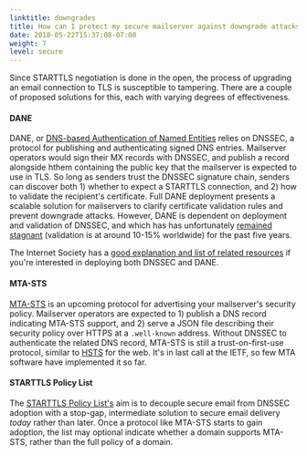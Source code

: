 ```yaml
---
linktitle: downgrades
title: How can I protect my secure mailserver against downgrade attacks?
date: 2018-05-22T15:37:08-07:00
weight: 7
level: secure
---
```


Since STARTTLS negotiation is done in the open, the process of upgrading an email connection to TLS is susceptible to tampering. There are a couple of proposed solutions for this, each with varying degrees of effectiveness.

#### DANE

DANE, or [DNS-based Authentication of Named Entities](https://tools.ietf.org/html/rfc7672) relies on DNSSEC, a protocol for publishing and authenticating signed DNS entries. Mailserver operators would sign their MX records with DNSSEC, and publish a record alongside hthem containing the public key that the mailserver is expected to use in TLS. So long as senders trust the DNSSEC signature chain, senders can discover both 1) whether to expect a STARTTLS connection, and 2) how to validate the recipient's certificate. Full DANE deployment presents a scalable solution for mailservers to clarify certificate validation rules and prevent downgrade attacks. However, DANE is dependent on deployment and validation of DNSSEC, and which has has unfortunately [remained stagnant](https://www.internetsociety.org/deploy360/dnssec/statistics/) (validation is at around 10-15% worldwide) for the past five years.

The Internet Society has a [good explanation and list of related resources](https://www.internetsociety.org/resources/deploy360/dane/) if you're interested in deploying both DNSSEC and DANE.

#### MTA-STS

[MTA-STS](https://datatracker.ietf.org/doc/draft-ietf-uta-mta-sts/) is an upcoming protocol for advertising your mailserver's security policy. Mailserver operators are expected to 1) publish a DNS record indicating MTA-STS support, and 2) serve a JSON file describing their security policy over HTTPS at a `.well-known` address. Without DNSSEC to authenticate the related DNS record, MTA-STS is still a trust-on-first-use protocol, similar to [HSTS](https://tools.ietf.org/html/rfc6797) for the web. It's in last call at the IETF, so few MTA software have implemented it so far.

#### STARTTLS Policy List

The [STARTTLS Policy List's](/policy-list) aim is to decouple secure email from DNSSEC adoption with a stop-gap, intermediate solution to secure email delivery *today* rather than later. Once a protocol like MTA-STS starts to gain adoption, the list may optional indicate whether a domain supports MTA-STS, rather than the full policy of a domain.
